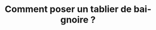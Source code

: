 ---
  template: 0
  type: "0"
  titre: "Comment poser un tablier de baignoire ?"
  titreMEA: "Pose d'un tablier de baignoire"
  surTitre: ""
  tempsLecture: ""
  libelleType: "Article"
  url: "/c/magazine/inspirations-tendances/Comment-poser-un-tablier-de-baignoire"
  thematiques: "Travaux,Rénovation,Déco"
  piecesHabitation: "Salle de bain"
  produits: "Baignoire,Bain"
  sujets: ""
  tags: ""
  visuelMea: null
  visuelDesktop: 
    url: "/img/contrib/30ed7cf66380443d/tablier de baignoire.jpg"
    alt: "Tablier de baignoire"
  visuelMobile: null
  title: "Comment poser un tablier de baignoire ?"
  permalink: "articles//c/magazine/inspirations-tendances/Comment-poser-un-tablier-de-baignoire"
  layout: "post"
  lang: "fr-fr"
---